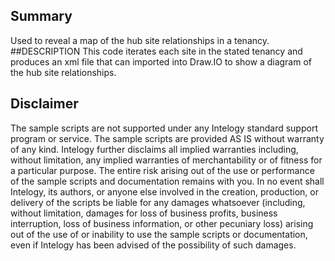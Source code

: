 
## Summary
Used to reveal a map of the hub site relationships in a tenancy.
 	 
##DESCRIPTION
This code iterates each site in the stated tenancy and produces an xml file that can imported into Draw.IO to show a diagram of the hub site relationships.
 	 	      
## Disclaimer
The sample scripts are not supported under any Intelogy standard support program or service. 
The sample scripts are provided AS IS without warranty of any kind. Intelogy further disclaims all implied warranties including,  without limitation, any implied warranties of merchantability or of fitness for a particular purpose. The entire risk arising out of the use or performance of the sample scripts and documentation remains with you. In no event shall Intelogy, its authors, or anyone else involved in the creation, production, or delivery of the scripts be liable for any damages whatsoever (including, without limitation, damages for loss of business profits, business interruption, loss of business information, or other pecuniary loss) arising out of the use of or inability to use the sample scripts or documentation, even if Intelogy has been advised of the possibility of such damages. 

 
